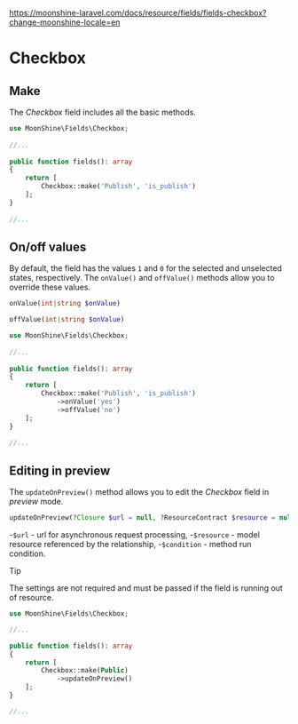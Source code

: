 https://moonshine-laravel.com/docs/resource/fields/fields-checkbox?change-moonshine-locale=en

# Checkbox

<a name="make"></a>
## Make
The *Checkbox* field includes all the basic methods.

```php
use MoonShine\Fields\Checkbox; 
 
//...
 
public function fields(): array
{
    return [
        Checkbox::make('Publish', 'is_publish') 
    ];
}
 
//...
```
 
<a name="on-off"></a>
## On/off values

By default, the field has the values `1` and `0` for the selected and unselected states, respectively. The `onValue()` and `offValue()` methods allow you to override these values.

```php
onValue(int|string $onValue)
```

```php
offValue(int|string $onValue)
```

```php
use MoonShine\Fields\Checkbox;
 
//...
 
public function fields(): array
{
    return [
        Checkbox::make('Publish', 'is_publish')
            ->onValue('yes')
            ->offValue('no')
    ];
}
 
//...

```

<a name="editing-in-preview"></a>
## Editing in preview
The `updateOnPreview()` method allows you to edit the *Checkbox* field in *preview* mode.

```php
updateOnPreview(?Closure $url = null, ?ResourceContract $resource = null, mixed $condition = null)
```
-`$url` - url for asynchronous request processing,
-`$resource` - model resource referenced by the relationship,
-`$condition` - method run condition.

> [!TIP]
> The settings are not required and must be passed if the field is running out of resource.

```php
use MoonShine\Fields\Checkbox;

//...

public function fields(): array
{
    return [
        Checkbox::make(Public)
            ->updateOnPreview()
    ];
}

//...
```

